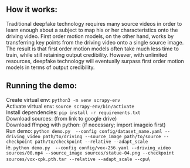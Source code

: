 
## How it works:
Traditional deepfake technology requires many source videos in order to learn enough about a subject to map his or her characteristics onto the driving video. First order motion models, on the other hand, works by transferring key points from the driving video onto a single source image. The result is that first order motion models often take much less time to train, while still retaining output credibility. However, with unlimited resources, deepfake technology will eventually surpass first order motion models in terms of output credibility.

## Running the demo:
Create virtual env: `python3 -m venv scrapy-env`\
Activate virtual env: `source scrapy-env/bin/activate`\
Install dependencies: `pip install -r requirements.txt`\
Download sources: (from link to google drive)\
Download ffmpeg with python: (if necessary; import imageio first)\
Run demo: `python demo.py  --config config/dataset_name.yaml --driving_video path/to/driving --source_image path/to/source --checkpoint path/to/checkpoint --relative --adapt_scale`\
ie. `python demo.py  --config config/vox-256.yaml --driving_video sources/00.mp4 --source_image sources/statue-04.png --checkpoint sources/vox-cpk.pth.tar --relative --adapt_scale --cpu`\